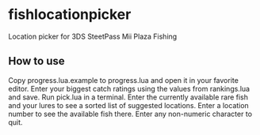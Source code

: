 # fishlocationpicker
Location picker for 3DS SteetPass Mii Plaza Fishing

## How to use
Copy progress.lua.example to progress.lua and open it in your favorite editor.
Enter your biggest catch ratings using the values from rankings.lua and save.
Run pick.lua in a terminal.
Enter the currently available rare fish and your lures to see a sorted list of
suggested locations. Enter a location number to see the available fish there.
Enter any non-numeric character to quit.
